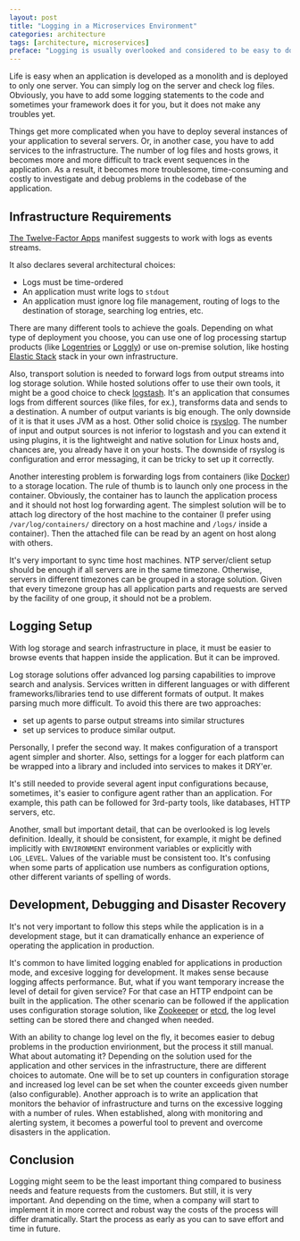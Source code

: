 ```yaml
---
layout: post
title: "Logging in a Microservices Environment"
categories: architecture
tags: [architecture, microservices]
preface: "Logging is usually overlooked and considered to be easy to do. But it can become complicated when scaled up and especially in a multi-language environment. Here is my vision of the approach to do it right."
---
```


Life is easy when an application is developed as a monolith and is deployed to only one server. You can simply log on the server and check log files. Obviously, you have to add some logging statements to the code and sometimes your framework does it for you, but it does not make any troubles yet.

Things get more complicated when you have to deploy several instances of your application to several servers. Or, in another case, you have to add services to the infrastructure. The number of log files and hosts grows, it becomes more and more difficult to track event sequences in the application. As a result, it becomes more troublesome, time-consuming and costly to investigate and debug problems in the codebase of the application.

## Infrastructure Requirements

[The Twelve-Factor Apps](https://12factor.net) manifest suggests to work with logs as events streams.

It also declares several architectural choices:
- Logs must be time-ordered
- An application must write logs to `stdout`
- An application must ignore log file management, routing of logs to the destination of storage, searching log entries, etc.

There are many different tools to achieve the goals. Depending on what type of deployment you choose, you can use one of log processing startup products (like [Logentries](https://logentries.com/) or [Loggly](https://www.loggly.com/)) or use on-premise solution, like hosting [Elastic Stack](https://www.elastic.co/products) stack in your own infrastructure.

Also, transport solution is needed to forward logs from output streams into log storage solution. While hosted solutions offer to use their own tools, it might be a good choice to check [logstash](https://www.elastic.co/products/logstash). It's an application that consumes logs from different sources (like files, for ex.), transforms data and sends to a destination. A number of output variants is big enough. The only downside of it is that it uses JVM as a host. Other solid choice is [rsyslog](http://www.rsyslog.com/). The number of input and output sources is not inferior to logstash and you can extend it using plugins, it is the lightweight and native solution for Linux hosts and, chances are, you already have it on your hosts. The downside of rsyslog is configuration and error messaging, it can be tricky to set up it correctly.

Another interesting problem is forwarding logs from containers (like [Docker](https://www.docker.com/)) to a storage location. The rule of thumb is to launch only one process in the container. Obviously, the container has to launch the application process and it should not host log forwarding agent. The simplest solution will be to attach log directory of the host machine to the container (I prefer using `/var/log/containers/` directory on a host machine and `/logs/` inside a container). Then the attached file can be read by an agent on host along with others.

It's very important to sync time host machines. NTP server/client setup should be enough if all servers are in the same timezone. Otherwise, servers in different timezones can be grouped in a storage solution. Given that every timezone group has all application parts and requests are served by the facility of one group, it should not be a problem.

## Logging Setup

With log storage and search infrastructure in place, it must be easier to browse events that happen inside the application. But it can be improved.

Log storage solutions offer advanced log parsing capabilities to improve search and analysis. Services written in different languages or with different frameworks/libraries tend to use different formats of output. It makes parsing much more difficult. To avoid this there are two approaches:
- set up agents to parse output streams into similar structures
- set up services to produce similar output.

Personally, I prefer the second way. It makes configuration of a transport agent simpler and shorter. Also, settings for a logger for each platform can be wrapped into a library and included into services to makes it DRY'er.

It's still needed to provide several agent input configurations because, sometimes, it's easier to configure agent rather than an application. For example, this path can be followed for 3rd-party tools, like databases, HTTP servers, etc.

Another, small but important detail, that can be overlooked is log levels definition. Ideally, it should be consistent, for example, it might be defined implicitly with `ENVIRONMENT` environment variables or explicitly with `LOG_LEVEL`. Values of the variable must be consistent too. It's confusing when some parts of application use numbers as configuration options, other different variants of spelling of words.

## Development, Debugging and Disaster Recovery

It's not very important to follow this steps while the application is in a development stage, but it can dramatically enhance an experience of operating the application in production.

It's common to have limited logging enabled for applications in production mode, and excesive logging for development. It makes sense because logging affects performance. But, what if you want temporary increase the level of detail for given service? For that case an HTTP endpoint can be built in the application. The other scenario can be followed if the application uses configuration storage solution, like [Zookeeper](https://zookeeper.apache.org/) or [etcd](https://coreos.com/etcd/), the log level setting can be stored there and changed when needed.

With an ability to change log level on the fly, it becomes easier to debug problems in the production envirionment, but the process it still manual. What about automating it? Depending on the solution used for the application and other services in the infrastructure, there are different choices to automate. One will be to set up counters in configuration storage and increased log level can be set when the counter exceeds given number (also configurable). Another approach is to write an application that monitors the behavior of infrastructure and turns on the excessive logging with a number of rules. When established, along with monitoring and alerting system, it becomes a powerful tool to prevent and overcome disasters in the application.

## Conclusion

Logging might seem to be the least important thing compared to business needs and feature requests from the customers. But still, it is very important. And depending on the time, when a company will start to implement it in more correct and robust way the costs of the process will differ dramatically. Start the process as early as you can to save effort and time in future.
